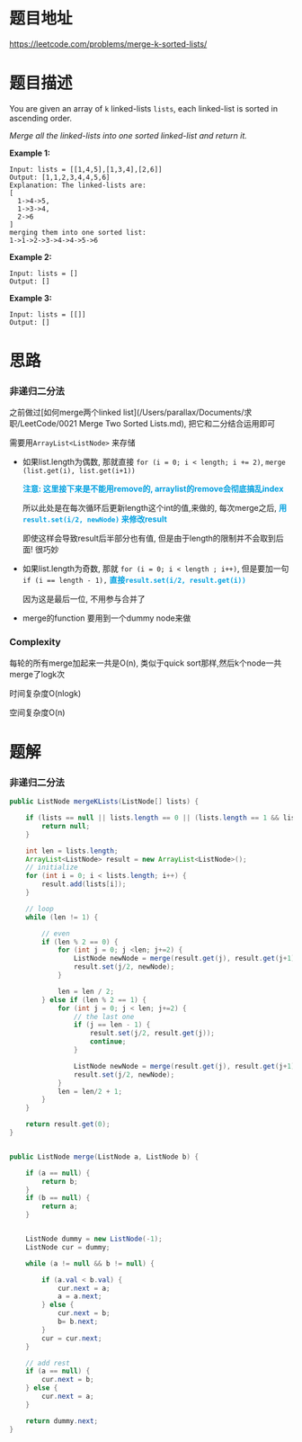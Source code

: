 # 题目地址

https://leetcode.com/problems/merge-k-sorted-lists/



# 题目描述

You are given an array of `k` linked-lists `lists`, each linked-list is sorted in ascending order.

*Merge all the linked-lists into one sorted linked-list and return it.*

 

**Example 1:**

```
Input: lists = [[1,4,5],[1,3,4],[2,6]]
Output: [1,1,2,3,4,4,5,6]
Explanation: The linked-lists are:
[
  1->4->5,
  1->3->4,
  2->6
]
merging them into one sorted list:
1->1->2->3->4->4->5->6
```

**Example 2:**

```
Input: lists = []
Output: []
```

**Example 3:**

```
Input: lists = [[]]
Output: []
```



# 思路

### 非递归二分法

之前做过[如何merge两个linked list](/Users/parallax/Documents/求职/LeetCode/0021 Merge Two Sorted Lists.md), 把它和二分结合运用即可

需要用`ArrayList<ListNode>` 来存储

+ 如果list.length为偶数, 那就直接 `for (i = 0; i < length; i += 2)`, `merge (list.get(i), list.get(i+1))`

  <font color = grape>**注意: 这里接下来是不能用remove的, arraylist的remove会彻底搞乱index**</font> 

  所以此处是在每次循环后更新length这个int的值,来做的, 每次merge之后, <font color = grape>**用`result.set(i/2, newNode)` 来修改result**</font>

  即使这样会导致result后半部分也有值, 但是由于length的限制并不会取到后面! 很巧妙



+ 如果list.length为奇数, 那就  `for (i = 0; i < length ; i++)`, 但是要加一句 `if (i == length - 1),` <font color = grape>**直接`result.set(i/2, result.get(i))`**</font>

  因为这是最后一位, 不用参与合并了

+ merge的function 要用到一个dummy node来做

### Complexity

每轮的所有merge加起来一共是O(n), 类似于quick sort那样,然后k个node一共merge了logk次

时间复杂度O(nlogk)

空间复杂度O(n)



# 题解

### 非递归二分法

```java
public ListNode mergeKLists(ListNode[] lists) {

    if (lists == null || lists.length == 0 || (lists.length == 1 && lists[0] == null)) {
        return null;
    }

    int len = lists.length;
    ArrayList<ListNode> result = new ArrayList<ListNode>();
    // initialize
    for (int i = 0; i < lists.length; i++) {
        result.add(lists[i]);
    }

    // loop
    while (len != 1) {

        // even
        if (len % 2 == 0) {
            for (int j = 0; j <len; j+=2) {
                ListNode newNode = merge(result.get(j), result.get(j+1));
                result.set(j/2, newNode);
            }

            len = len / 2;
        } else if (len % 2 == 1) {
            for (int j = 0; j < len; j+=2) {
                // the last one
                if (j == len - 1) {
                    result.set(j/2, result.get(j));
                    continue;
                }

                ListNode newNode = merge(result.get(j), result.get(j+1));
                result.set(j/2, newNode);
            }
            len = len/2 + 1;
        }
    }

    return result.get(0);
}


public ListNode merge(ListNode a, ListNode b) {

    if (a == null) {
        return b;
    }
    if (b == null) {
        return a;
    }


    ListNode dummy = new ListNode(-1);
    ListNode cur = dummy;

    while (a != null && b != null) {

        if (a.val < b.val) {
            cur.next = a;
            a = a.next;
        } else {
            cur.next = b;
            b= b.next;
        }
        cur = cur.next;
    }

    // add rest
    if (a == null) {
        cur.next = b;
    } else {
        cur.next = a;
    }

    return dummy.next;
}
```







